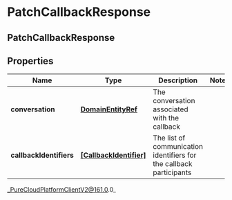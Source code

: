 # PatchCallbackResponse

## PatchCallbackResponse

## Properties

|Name | Type | Description | Notes|
|------------ | ------------- | ------------- | -------------|
| **conversation** | [**DomainEntityRef**](DomainEntityRef) | The conversation associated with the callback | |
| **callbackIdentifiers** | [**[CallbackIdentifier]**](CallbackIdentifier) | The list of communication identifiers for the callback participants | |



_PureCloudPlatformClientV2@161.0.0_
